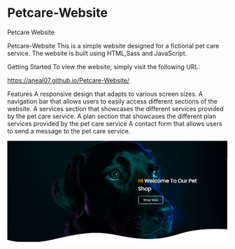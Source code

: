 # Petcare-Website
Petcare Website


Petcare-Website
This is a simple website designed for a fictional pet care service. The website is built using HTML,Sass and JavaScript.

Getting Started
To view the website, simply visit the following URL:

https://aneal07.github.io/Petcare-Website/

Features
A responsive design that adapts to various screen sizes.
A navigation bar that allows users to easily access different sections of the website.
A services section that showcases the different services provided by the pet care service.
A plan section that showcases the different plan services provided by the pet care service
A contact form that allows users to send a message to the pet care service.

![Petcare-Website](./image/petcare-website.jpg)


